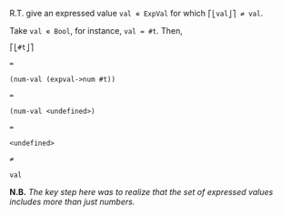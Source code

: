 R.T. give an expressed value `val ∊ ExpVal` for which `⎡⎣val⎦⎤ ≠ val`.

Take `val ∊ Bool`, for instance, `val = #t`. Then,

```
⎡⎣#t⎦⎤

=

(num-val (expval->num #t))

=

(num-val <undefined>)

=

<undefined>

≠

val
```

**N.B.** *The key step here was to realize that the set of expressed values
includes more than just numbers.*
